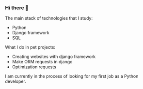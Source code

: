 ### Hi there 👋


The main stack of technologies that I study:
- Python
- Django framework
- SQL

What I do in pet projects:
- Creating websites with django framework
- Make ORM requests in django
- Optimization requests 

I am currently in the process of looking for my first job as a Python developer.


